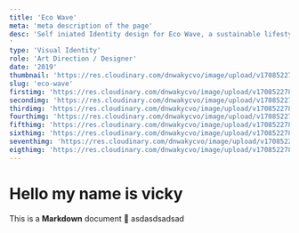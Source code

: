 ```yaml
---
title: 'Eco Wave'
meta: 'meta description of the page'
desc: 'Self iniated Identity design for Eco Wave, a sustainable lifestyle and plastic waste reduction initiative. The logo and concept revolve mostly around eco-friendly design and flat drawing of leaves and flowers using shapes. This is a fun project mainly focused on the duration of the design and brand can be done within limited time based on the given branding and  concept. 
'
type: 'Visual Identity'
role: 'Art Direction / Designer'
date: '2019'
thumbnail: 'https://res.cloudinary.com/dnwakycvo/image/upload/v1708522782/work/ecowave/ew-2_x7cep3.jpg'
slug: 'eco-wave'
firstimg: 'https://res.cloudinary.com/dnwakycvo/image/upload/v1708522784/work/ecowave/ew-6_zqondn.jpg'
secondimg: 'https://res.cloudinary.com/dnwakycvo/image/upload/v1708522782/work/ecowave/ew-3_znht6d.jpg'
thirdimg: 'https://res.cloudinary.com/dnwakycvo/image/upload/v1708522783/work/ecowave/ew-4_qz1eqy.jpg'
fourthimg: 'https://res.cloudinary.com/dnwakycvo/image/upload/v1708522782/work/ecowave/ew-1_clve29.jpg'
fifthimg: 'https://res.cloudinary.com/dnwakycvo/image/upload/v1708522782/work/ecowave/ew-2_x7cep3.jpg'
sixthimg: 'https://res.cloudinary.com/dnwakycvo/image/upload/v1708522785/work/ecowave/ew-8_qjg0qk.jpg'
seventhimg: 'https://res.cloudinary.com/dnwakycvo/image/upload/v1708522783/work/ecowave/ew-5_jop73c.jpg'
eigthimg: 'https://res.cloudinary.com/dnwakycvo/image/upload/v1708522783/work/ecowave/ew-7_wwjdar.jpg'
---
```

# Hello my name is vicky

This is a **Markdown** document :rocket:
asdasdsadsad